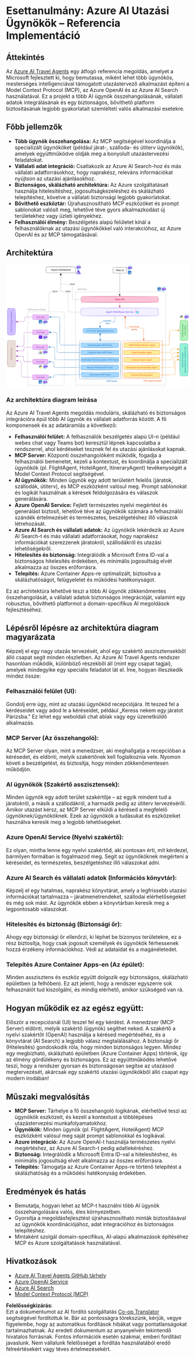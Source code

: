 <!--
CO_OP_TRANSLATOR_METADATA:
{
  "original_hash": "4d3415b9d2bf58bc69be07f945a69e07",
  "translation_date": "2025-05-20T23:42:52+00:00",
  "source_file": "09-CaseStudy/README.md",
  "language_code": "hu"
}
-->
# Esettanulmány: Azure AI Utazási Ügynökök – Referencia Implementáció

## Áttekintés

Az [Azure AI Travel Agents](https://github.com/Azure-Samples/azure-ai-travel-agents) egy átfogó referencia megoldás, amelyet a Microsoft fejlesztett ki, hogy bemutassa, miként lehet több ügynökös, mesterséges intelligenciával támogatott utazástervező alkalmazást építeni a Model Context Protocol (MCP), az Azure OpenAI és az Azure AI Search használatával. Ez a projekt a több AI ügynök összehangolásának, vállalati adatok integrálásának és egy biztonságos, bővíthető platform biztosításának legjobb gyakorlatait szemlélteti valós alkalmazási esetekre.

## Főbb jellemzők
- **Több ügynök összehangolása:** Az MCP segítségével koordinálja a specializált ügynököket (például járat-, szálloda- és útiterv ügynökök), amelyek együttműködve oldják meg a bonyolult utazástervezési feladatokat.
- **Vállalati adat integráció:** Csatlakozik az Azure AI Search-hoz és más vállalati adatforrásokhoz, hogy naprakész, releváns információkat nyújtson az utazási ajánlásokhoz.
- **Biztonságos, skálázható architektúra:** Az Azure szolgáltatásait használja hitelesítéshez, jogosultságkezeléshez és skálázható telepítéshez, követve a vállalati biztonsági legjobb gyakorlatokat.
- **Bővíthető eszköztár:** Újrahasznosítható MCP eszközöket és prompt sablonokat valósít meg, lehetővé téve gyors alkalmazkodást új területekhez vagy üzleti igényekhez.
- **Felhasználói élmény:** Beszélgetés alapú felületet kínál a felhasználóknak az utazási ügynökökkel való interakcióhoz, az Azure OpenAI és az MCP támogatásával.

## Architektúra
![Architecture](https://raw.githubusercontent.com/Azure-Samples/azure-ai-travel-agents/main/docs/ai-travel-agents-architecture-diagram.png)

### Az architektúra diagram leírása

Az Azure AI Travel Agents megoldás moduláris, skálázható és biztonságos integrációra épül több AI ügynök és vállalati adatforrás között. A fő komponensek és az adatáramlás a következő:

- **Felhasználói felület:** A felhasználók beszélgetés alapú UI-n (például webes chat vagy Teams bot) keresztül lépnek kapcsolatba a rendszerrel, ahol kérdéseket tesznek fel és utazási ajánlásokat kapnak.
- **MCP Server:** Központi összehangolóként működik, fogadja a felhasználói bemenetet, kezeli a kontextust, és koordinálja a specializált ügynökök (pl. FlightAgent, HotelAgent, ItineraryAgent) tevékenységét a Model Context Protocol segítségével.
- **AI ügynökök:** Minden ügynök egy adott területért felelős (járatok, szállodák, útiterv), és MCP eszközként valósul meg. Prompt sablonokat és logikát használnak a kérések feldolgozására és válaszok generálására.
- **Azure OpenAI Service:** Fejlett természetes nyelvi megértést és generálást biztosít, lehetővé téve az ügynökök számára a felhasználói szándék értelmezését és természetes, beszélgetéshez illő válaszok létrehozását.
- **Azure AI Search és vállalati adatok:** Az ügynökök lekérdezik az Azure AI Search-t és más vállalati adatforrásokat, hogy naprakész információkat szerezzenek járatokról, szállodákról és utazási lehetőségekről.
- **Hitelesítés és biztonság:** Integrálódik a Microsoft Entra ID-val a biztonságos hitelesítés érdekében, és minimális jogosultság elvét alkalmazza az összes erőforrásra.
- **Telepítés:** Azure Container Apps-re optimalizált, biztosítva a skálázhatóságot, felügyeletet és működési hatékonyságot.

Ez az architektúra lehetővé teszi a több AI ügynök zökkenőmentes összehangolását, a vállalati adatok biztonságos integrációját, valamint egy robusztus, bővíthető platformot a domain-specifikus AI megoldások fejlesztéséhez.

## Lépésről lépésre az architektúra diagram magyarázata
Képzelj el egy nagy utazás tervezését, ahol egy szakértő asszisztensekből álló csapat segít minden részletben. Az Azure AI Travel Agents rendszer hasonlóan működik, különböző részekből áll (mint egy csapat tagjai), amelyek mindegyike egy speciális feladatot lát el. Íme, hogyan illeszkedik mindez össze:

### Felhasználói felület (UI):
Gondolj erre úgy, mint az utazási ügynököd recepciójára. Itt teszed fel a kérdéseidet vagy adod le a kéréseidet, például „Keress nekem egy járatot Párizsba.” Ez lehet egy weboldali chat ablak vagy egy üzenetküldő alkalmazás.

### MCP Server (Az összehangoló):
Az MCP Server olyan, mint a menedzser, aki meghallgatja a recepcióban a kérésedet, és eldönti, melyik szakértőnek kell foglalkoznia vele. Nyomon követi a beszélgetést, és biztosítja, hogy minden zökkenőmentesen működjön.

### AI ügynökök (Szakértő asszisztensek):
Minden ügynök egy adott terület szakértője – az egyik mindent tud a járatokról, a másik a szállodákról, a harmadik pedig az útiterv tervezéséről. Amikor utazást kérsz, az MCP Server elküldi a kérésed a megfelelő ügynöknek/ügynököknek. Ezek az ügynökök a tudásukat és eszközeiket használva keresik meg a legjobb lehetőségeket.

### Azure OpenAI Service (Nyelvi szakértő):
Ez olyan, mintha lenne egy nyelvi szakértőd, aki pontosan érti, mit kérdezel, bármilyen formában is fogalmazod meg. Segít az ügynököknek megérteni a kéréseidet, és természetes, beszélgetéshez illő válaszokat adni.

### Azure AI Search és vállalati adatok (Információs könyvtár):
Képzelj el egy hatalmas, naprakész könyvtárat, amely a legfrissebb utazási információkat tartalmazza – járatmenetrendeket, szállodai elérhetőségeket és még sok mást. Az ügynökök ebben a könyvtárban keresik meg a legpontosabb válaszokat.

### Hitelesítés és biztonság (Biztonsági őr):
Ahogy egy biztonsági őr ellenőrzi, ki léphet be bizonyos területekre, ez a rész biztosítja, hogy csak jogosult személyek és ügynökök férhessenek hozzá érzékeny információkhoz. Védi az adataidat és a magánéletedet.

### Telepítés Azure Container Apps-en (Az épület):
Minden asszisztens és eszköz együtt dolgozik egy biztonságos, skálázható épületben (a felhőben). Ez azt jelenti, hogy a rendszer egyszerre sok felhasználót tud kiszolgálni, és mindig elérhető, amikor szükséged van rá.

## Hogyan működik ez az egész együtt:

Először a recepciósnál (UI) teszel fel egy kérdést.
A menedzser (MCP Server) eldönti, melyik szakértő (ügynök) segíthet neked.
A szakértő a nyelvi szakértőt (OpenAI) használja a kérésed megértéséhez, és a könyvtárat (AI Search) a legjobb válasz megtalálásához.
A biztonsági őr (Hitelesítés) gondoskodik róla, hogy minden biztonságos legyen.
Mindez egy megbízható, skálázható épületben (Azure Container Apps) történik, így az élmény gördülékeny és biztonságos.
Ez az együttműködés lehetővé teszi, hogy a rendszer gyorsan és biztonságosan segítse az utazásod megtervezését, akárcsak egy szakértő utazási ügynökökből álló csapat egy modern irodában!

## Műszaki megvalósítás
- **MCP Server:** Tárhelye a fő összehangoló logikának, elérhetővé teszi az ügynökök eszközeit, és kezeli a kontextust a többlépéses utazástervezési munkafolyamatokhoz.
- **Ügynökök:** Minden ügynök (pl. FlightAgent, HotelAgent) MCP eszközként valósul meg saját prompt sablonokkal és logikával.
- **Azure integráció:** Az Azure OpenAI-t használja természetes nyelvi megértéshez, az Azure AI Search-t pedig adatlekéréshez.
- **Biztonság:** Integrálódik a Microsoft Entra ID-val a hitelesítéshez, és minimális jogosultság elvét alkalmazza az összes erőforrásra.
- **Telepítés:** Támogatja az Azure Container Apps-re történő telepítést a skálázhatóság és a működési hatékonyság érdekében.

## Eredmények és hatás
- Bemutatja, hogyan lehet az MCP-t használni több AI ügynök összehangolására valós, éles környezetben.
- Gyorsítja a megoldásfejlesztést újrahasznosítható minták biztosításával az ügynökök koordinációjához, adat integrációhoz és biztonságos telepítéshez.
- Mintaként szolgál domain-specifikus, AI-alapú alkalmazások építéséhez MCP és Azure szolgáltatások használatával.

## Hivatkozások
- [Azure AI Travel Agents GitHub tárhely](https://github.com/Azure-Samples/azure-ai-travel-agents)
- [Azure OpenAI Service](https://azure.microsoft.com/en-us/products/ai-services/openai-service/)
- [Azure AI Search](https://azure.microsoft.com/en-us/products/ai-services/ai-search/)
- [Model Context Protocol (MCP)](https://modelcontextprotocol.io/)

**Felelősségkizárás**:  
Ezt a dokumentumot az AI fordító szolgáltatás [Co-op Translator](https://github.com/Azure/co-op-translator) segítségével fordítottuk le. Bár az pontosságra törekszünk, kérjük, vegye figyelembe, hogy az automatikus fordítások hibákat vagy pontatlanságokat tartalmazhatnak. Az eredeti dokumentum az anyanyelvén tekintendő hivatalos forrásnak. Fontos információk esetén szakmai, emberi fordítást javaslunk. Nem vállalunk felelősséget a fordítás használatából eredő félreértésekért vagy téves értelmezésekért.